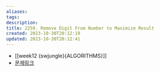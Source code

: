 ```yaml
---
aliases: 
tags: 
description:
title: 2259. Remove Digit From Number to Maximize Result
created: 2023-10-30T20:12:19
updated: 2023-10-30T20:12:41
---
```

- [[week12 {swjungle}{ALGORITHMS}]]
- [문제링크](https://leetcode.com/contest/weekly-contest-291/problems/remove-digit-from-number-to-maximize-result/)

